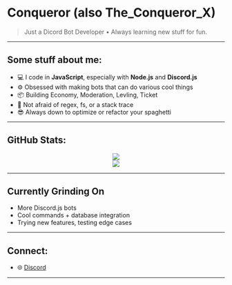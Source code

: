 # Conqueror (also The_Conqueror_X)

> Just a Dicord Bot Developer • Always learning new stuff for fun.

---

## Some stuff about me:

- 💻 I code in **JavaScript**, especially with **Node.js** and **Discord.js**
- ⚙️ Obsessed with making bots that can do various cool things
- 📦 Building Economy, Moderation, Levling, Ticket
- 🔧 Not afraid of regex, fs, or a stack trace
- 😎 Always down to optimize or refactor your spaghetti

---

## GitHub Stats:

<p align="center">
  <img src="https://github-readme-stats.vercel.app/api?username=ConquerorUsername&show_icons=true&theme=tokyonight" />
  <br>
  <img src="https://github-readme-stats.vercel.app/api/top-langs/?username=ConquerorUsername&layout=compact&theme=tokyonight" />
</p>

---

## Currently Grinding On

- More Discord.js bots
- Cool commands + database integration
- Trying new features, testing edge cases

---

## Connect:

- 🌐 [Discord](https://discordapp.com/users/1140188503515336785)

---
